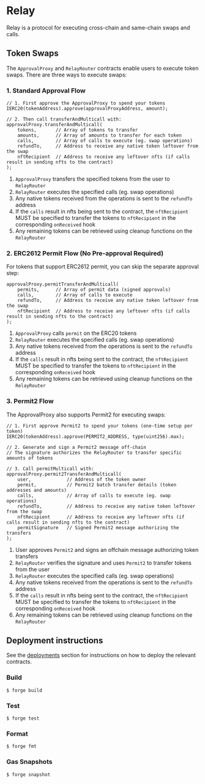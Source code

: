 # Relay

Relay is a protocol for executing cross-chain and same-chain swaps and calls.

## Token Swaps

The `ApprovalProxy` and `RelayRouter` contracts enable users to execute token swaps. There are three ways to execute swaps:

### 1. Standard Approval Flow

```solidity
// 1. First approve the ApprovalProxy to spend your tokens
IERC20(tokenAddress).approve(approvalProxyAddress, amount);

// 2. Then call transferAndMulticall with:
approvalProxy.transferAndMulticall(
    tokens,       // Array of tokens to transfer
    amounts,      // Array of amounts to transfer for each token
    calls,        // Array of calls to execute (eg. swap operations)
    refundTo,     // Address to receive any native token leftover from the swap
    nftRecipient  // Address to receive any leftover nfts (if calls result in sending nfts to the contract)
);
```

1. `ApprovalProxy` transfers the specified tokens from the user to `RelayRouter`
2. `RelayRouter` executes the specified calls (eg. swap operations)
3. Any native tokens received from the operations is sent to the `refundTo` address
4. If the `calls` result in nfts being sent to the contract, the `nftRecipient` MUST be specified to transfer the tokens to `nftRecipient` in the corresponding `onReceived` hook
5. Any remaining tokens can be retrieved using cleanup functions on the `RelayRouter`

### 2. ERC2612 Permit Flow (No Pre-approval Required)

For tokens that support ERC2612 permit, you can skip the separate approval step:

```solidity
approvalProxy.permitTransferAndMulticall(
    permits,      // Array of permit data (signed approvals)
    calls,        // Array of calls to execute
    refundTo,     // Address to receive any native token leftover from the swap
    nftRecipient  // Address to receive any leftover nfts (if calls result in sending nfts to the contract)
);
```

1. `ApprovalProxy` calls `permit` on the ERC20 tokens
2. `RelayRouter` executes the specified calls (eg. swap operations)
3. Any native tokens received from the operations is sent to the `refundTo` address
4. If the `calls` result in nfts being sent to the contract, the `nftRecipient` MUST be specified to transfer the tokens to `nftRecipient` in the corresponding `onReceived` hook
5. Any remaining tokens can be retrieved using cleanup functions on the `RelayRouter`

### 3. Permit2 Flow

The ApprovalProxy also supports Permit2 for executing swaps:

```solidity
// 1. First approve Permit2 to spend your tokens (one-time setup per token)
IERC20(tokenAddress).approve(PERMIT2_ADDRESS, type(uint256).max);

// 2. Generate and sign a Permit2 message off-chain
// The signature authorizes the RelayRouter to transfer specific amounts of tokens

// 3. Call permitMulticall with:
approvalProxy.permit2TransferAndMulticall(
    user,             // Address of the token owner
    permit,           // Permit2 batch transfer details (token addresses and amounts)
    calls,            // Array of calls to execute (eg. swap operations)
    refundTo,         // Address to receive any native token leftover from the swap
    nftRecipient      // Address to receive any leftover nfts (if calls result in sending nfts to the contract)
    permitSignature   // Signed Permit2 message authorizing the transfers
);
```

1. User approves `Permit2` and signs an offchain message authorizing token transfers
2. `RelayRouter` verifies the signature and uses `Permit2` to transfer tokens from the user
3. `RelayRouter` executes the specified calls (eg. swap operations)
4. Any native tokens received from the operations is sent to the `refundTo` address
5. If the `calls` result in nfts being sent to the contract, the `nftRecipient` MUST be specified to transfer the tokens to `nftRecipient` in the corresponding `onReceived` hook
6. Any remaining tokens can be retrieved using cleanup functions on the `RelayRouter`

## Deployment instructions

See the [deployments](./deployments/instructions.md) section for instructions on how to deploy the relevant contracts.

### Build

```shell
$ forge build
```

### Test

```shell
$ forge test
```

### Format

```shell
$ forge fmt
```

### Gas Snapshots

```shell
$ forge snapshot
```
